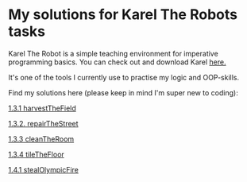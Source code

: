 # My solutions for Karel The Robots tasks

Karel The Robot is a simple teaching environment for imperative programming basics. You can check out and download Karel [here.](https://github.com/fredoverflow/karel)

It's one of the tools I currently use to practise my logic and OOP-skills. 

Find my solutions here (please keep in mind I'm super new to coding):

[1.3.1 harvestTheField](https://github.com/Gila-Johanna-Hofmann/karel_solution_suggestions/commit/654237e927414aa16a21f0a35e946c6db83bdac9)

[1.3.2. repairTheStreet](https://github.com/Gila-Johanna-Hofmann/karel_solutions/blob/main/solution_1.3.2_repairTheStreet)

[1.3.3 cleanTheRoom](https://github.com/Gila-Johanna-Hofmann/karel_solutions/blob/main/solution_1.3.3_cleanTheRoom)

[1.3.4 tileTheFloor](https://github.com/Gila-Johanna-Hofmann/karel_solutions/blob/main/solution_1.3.4_tileTheFloor)

[1.4.1 stealOlympicFire](https://github.com/Gila-Johanna-Hofmann/karel_solutions/blob/main/solution_1.4.1_stealOlympicFire)
